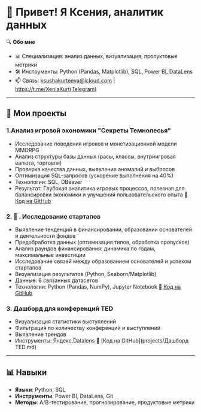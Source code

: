 # 👋 Привет! Я Ксения, аналитик данных

🔍 **Обо мне**  
- 📊 Специализация: анализ данных, визуализация, пролуктовые метрики
- 🛠 Инструменты: Python (Pandas, Matplotlib), SQL, Power BI, DataLens   
- 📫 Связь: ksushakurteeva@icloud.com |  https://t.me/XeniaKurt(Telegram) 

---

## 🚀 **Мои проекты**

### 1.Анализ игровой экономики "Секреты Темнолесья"
- Исследование поведения игроков и монетизационной модели MMORPG
- Анализ структуры базы данных (расы, классы, внутриигровая валюта, торговля)
- Проверка качества данных, выявление аномалий и выбросов
- Оптимизация SQL-запросов (ускорение выполнения на 40%)
- Технологии: SQL, DBeaver
- Результат: Глубокая аналитика игровых процессов, полезная для балансировки экономики и улучшения пользовательского опыта
🔗 [Код на GitHub](projects/Темнолесье)

### 2. 🐍 . Исследование стартапов
- Выявление тенденций в финансировании, образовании основателей и деятельности фондов
- Предобработка данных (оптимизация типов, обработка пропусков)
- Анализ раундов финансирования: динамика по годам, максимальные инвестиции
- Исследование связей между образованием основателей и успехом стартапов
- Визуализация результатов (Python, Seaborn/Matplotlib)
- Данные: 6 связанных датасетов 
- Технологии: Python (Pandas, NumPy), Jupyter Notebook
🔗 [Код на GitHub](projects/Стартапы)


### 3. Дашборд для конференций TED
- Визуализация статистики выступлений
- Фильтрация по количеству конференций и выступлений
- Выявление трендов
- Инструменты: Яндекс.Datalens 
🔗 [Код на GitHub](projects/Дашборд TED.md)

---

## 📊 **Навыки**
- **Языки**: Python, SQL  
- **Инструменты**: Power BI, DataLens, Git  
- **Методы**: A/B-тестирование, прогнозирование, продуктовые метрики 

